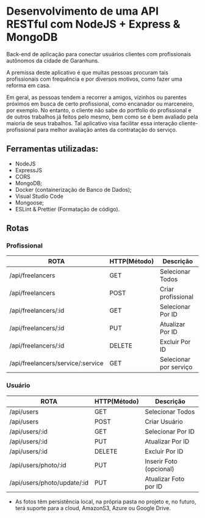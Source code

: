 # Desenvolvimento de uma API RESTful com NodeJS + Express & MongoDB
<p>Back-end de aplicação para conectar usuários clientes com profissionais autônomos da cidade de Garanhuns. </p>
<p>A premissa deste aplicativo é que muitas pessoas procuram tais profissionais com frequência e por diversos motivos, como fazer uma reforma em casa.</p>
Em geral, as pessoas tendem a recorrer a amigos, vizinhos ou parentes próximos em busca de certo profissional, como encanador ou marceneiro, por exemplo. 
No entanto, o cliente não sabe do portfolio do profissional e de outros trabalhos já feitos pelo mesmo, bem como se é bem avaliado pela maioria de seus trabalhos.
Tal aplicativo visa facilitar essa interação cliente-profissional para melhor avaliação antes da contratação do serviço.

## Ferramentas utilizadas:

- NodeJS
- ExpressJS
- CORS
- MongoDB;
- Docker (containerização de Banco de Dados);
- Visual Studio Code
- Mongoose;
- ESLint & Prettier (Formatação de código).

## Rotas

### Profissional

  ROTA                            |     HTTP(Método)   |      Descrição            | 
-------------------------         | -----------------  | ---------------------     |
/api/freelancers                  |     GET            | Selecionar Todos          | 
/api/freelancers                  |     POST           | Criar profissional        | 
/api/freelancers/:id              |     GET            | Selecionar Por ID         | 
/api/freelancers/:id              |     PUT            | Atualizar Por ID          |    
/api/freelancers/:id              |     DELETE         | Excluir Por ID            |
/api/freelancers/service/:service |     GET            | Selecionar por serviço    |

### Usuário

  ROTA                            |     HTTP(Método)   |      Descrição            | 
-------------------------         | -----------------  | ---------------------     |
/api/users                        |       GET          | Selecionar Todos          | 
/api/users                        |       POST         | Criar Usuário             | 
/api/users/:id                    |       GET          | Selecionar Por ID         | 
/api/users/:id                    |       PUT          | Atualizar Por ID          |    
/api/users/:id                    |       DELETE       | Excluir Por ID            |
/api/users/photo/:id              |       PUT          | Inserir Foto (opcional)   |
/api/users/photo/update/:id       |       PUT          | Atualizar Foto por ID     |

* As fotos têm persistência local, na própria pasta no projeto e, no futuro, terá suporte para a cloud, AmazonS3, Azure ou Google Drive.
